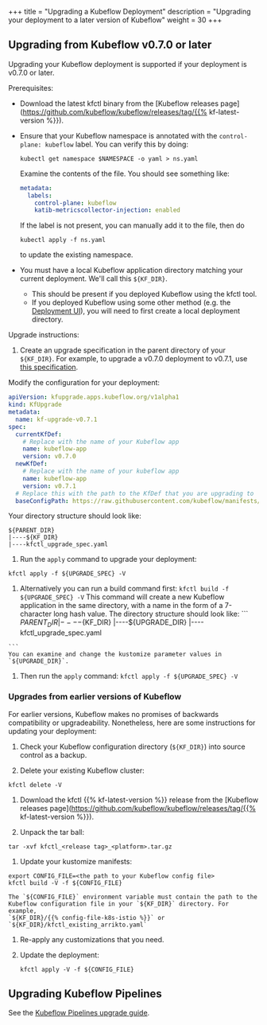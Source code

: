+++
title = "Upgrading a Kubeflow Deployment"
description = "Upgrading your deployment to a later version of Kubeflow"
weight = 30
+++

## Upgrading from Kubeflow v0.7.0 or later
Upgrading your Kubeflow deployment is supported if your deployment is v0.7.0 or later.

Prerequisites:

* Download the latest kfctl binary from the
  [Kubeflow releases page](https://github.com/kubeflow/kubeflow/releases/tag/{{% kf-latest-version %}}).

* Ensure that your Kubeflow namespace is annotated with the
  `control-plane: kubeflow` label. You can verify this by doing:
  ```
  kubectl get namespace $NAMESPACE -o yaml > ns.yaml
  ```

  Examine the contents of the file. You should see something like:
  ```yaml
  metadata:
    labels:
      control-plane: kubeflow
      katib-metricscollector-injection: enabled
  ```

  If the label is not present, you can manually add it to the file, then do
  ```
  kubectl apply -f ns.yaml
  ```
  to update the existing namespace.

* You must have a local Kubeflow application directory matching your current
  deployment. We'll call this `${KF_DIR}`.
  * This should be present if you deployed Kubeflow using the kfctl tool.
  * If you deployed Kubeflow using some other method (e.g. the 
    [Deployment UI](/docs/gke/deploy/deploy-ui/)),
    you will need to first create a local deployment directory.

Upgrade instructions:

1. Create an upgrade specification in the parent directory of your `${KF_DIR}`. For example, to upgrade
a v0.7.0 deployment to v0.7.1, use
[this specification](https://github.com/kubeflow/manifests/blob/v0.7-branch/kfdef/kfctl_upgrade_gcp_iap_0.7.1.yaml).

  Modify the configuration for your deployment:
  ```yaml
  apiVersion: kfupgrade.apps.kubeflow.org/v1alpha1
  kind: KfUpgrade
  metadata:
    name: kf-upgrade-v0.7.1
  spec:
    currentKfDef:
      # Replace with the name of your Kubeflow app
      name: kubeflow-app
      version: v0.7.0
    newKfDef:
      # Replace with the name of your kubeflow app
      name: kubeflow-app
      version: v0.7.1
    # Replace this with the path to the KfDef that you are upgrading to
    baseConfigPath: https://raw.githubusercontent.com/kubeflow/manifests/v0.7-branch/kfdef/kfctl_gcp_iap.0.7.1.yaml
  ```

Your directory structure should look like:
```
${PARENT_DIR}
|----${KF_DIR}
|----kfctl_upgrade_spec.yaml

```

1. Run the `apply` command to upgrade your deployment:

  ```
  kfctl apply -f ${UPGRADE_SPEC} -V
  ```

  1. Alternatively you can run a build command first:
    ```
    kfctl build -f ${UPGRADE_SPEC} -V
    ```
    This command will create a new Kubeflow application in the same directory, with a name
    in the form of a 7-character long hash value. The directory structure should look like:
    ```
    ${PARENT_DIR}
    |----${KF_DIR}
    |----${UPGRADE_DIR}
    |----kfctl_upgrade_spec.yaml

    ```
    You can examine and change the kustomize parameter values in
    `${UPGRADE_DIR}`.

  1. Then run the `apply` command:
    ```
    kfctl apply -f ${UPGRADE_SPEC} -V
    ```

### Upgrades from earlier versions of Kubeflow

For earlier versions, Kubeflow makes no promises of backwards compatibility or 
upgradeability. Nonetheless, here are some instructions for updating your deployment:

1. Check your Kubeflow configuration directory (`${KF_DIR}`) into source control
  as a backup.

1. Delete your existing Kubeflow cluster:

  ```  
  kfctl delete -V 
  ```

    

1. Download the kfctl {{% kf-latest-version %}} release from the
  [Kubeflow releases 
  page](https://github.com/kubeflow/kubeflow/releases/tag/{{% kf-latest-version %}}).

1. Unpack the tar ball:

  ```
  tar -xvf kfctl_<release tag>_<platform>.tar.gz
  ```

1. Update your kustomize manifests:

  ```
  export CONFIG_FILE=<the path to your Kubeflow config file>
  kfctl build -V -f ${CONFIG_FILE}
  ```
    The `${CONFIG_FILE}` environment variable must contain the path to the 
    Kubeflow configuration file in your `${KF_DIR}` directory. For example,
    `${KF_DIR}/{{% config-file-k8s-istio %}}` or `${KF_DIR}/kfctl_existing_arrikto.yaml`
  
1. Re-apply any customizations that you need.

1. Update the deployment:

     ```
     kfctl apply -V -f ${CONFIG_FILE}
     ```

## Upgrading Kubeflow Pipelines

See the [Kubeflow Pipelines upgrade guide](/docs/pipelines/upgrade/).
